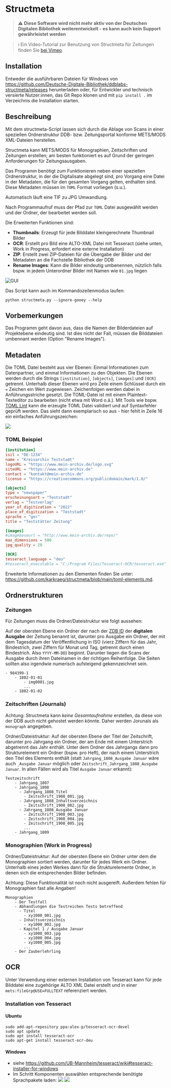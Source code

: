 # Structmeta

> :warning: **Diese Software wird nicht mehr aktiv von der Deutschen Digitalen Bibliothek weiterentwickelt - es kann auch kein Support gewährleistet werden**

> :information_source: Ein Video-Tutorial zur Benutzung von Structmeta für Zeitungen finden Sie [bei Vimeo](https://vimeo.com/774251098).

## Installation

Entweder die ausführbaren Dateien für Windows von https://github.com/Deutsche-Digitale-Bibliothek/ddblabs-structmeta/releases herunterladen oder, für Entwickler und technisch versierte Nutzer:innen, das Git Repo klonen und mit `pip install .` im Verzeichnis die Installation starten.

## Beschreibung

Mit dem structmeta-Script lassen sich durch die Ablage von Scans in einer speziellen Ordnerstruktur DDB- bzw. Zeitungsportal konforme METS/MODS XML-Dateien herstellen.

Structmeta kann METS/MODS für Monographien, Zeitschriften und Zeitungen erstellen; am besten funktioniert es auf Grund der geringen Anforderungen für Zeitungsausgaben.

Das Programm benötigt zum Funktionieren neben einer speziellen Ordnerstruktur, in der die Digitalisate abgelegt sind, pro Vorgang eine Datei in der Metadaten, die für den gesamten Vorgang gelten, enthalten sind. Diese Metadaten müssen im `TOML` Format vorliegen (s.u.).

Automatisch läuft eine TIF zu JPG Umwandlung.

Nach Programmaufruf muss der Pfad zur `TOML` Datei ausgewählt werden und der Ordner, der bearbeitet werden soll.

Die Erweiterten Funktionen sind:

- **Thumbnails**: Erzeugt für jede Bilddatei kleingerechnete Thumbnail Bilder
- **OCR**: Erstellt pro Bild eine ALTO-XML Datei mit Tesseract (siehe unten, Work in Progress, erfordert eine externe Installation)
- **ZIP**: Erstellt zwei ZIP-Dateien für die Übergabe der Bilder und der Metadaten an die Fachstelle Bibliothek der DDB
- **Rename Images**: Kann die Bilder eindeutig umbenennen, nützlich falls bspw. in jedem Unterordner Bilder mit Namen wie `01.jpg` liegen

![GUI](assets/gui.png)

Das Script kann auch im Kommandozeilenmodus laufen:

```
python structmeta.py --ignore-gooey --help
```

## Vorbemerkungen

Das Programm geht davon aus, dass die Namen der Bilderdateien auf Projektebene eindeutig sind. Ist dies nicht der Fall, müssen die Bilddateien umbennant werden (Option "Rename Images").

## Metadaten

Die TOML Datei besteht aus vier Ebenen: Einmal Informationen zum Datenpartner, und einmal Informationen zu den Objekten. Die Ebenen werden durch die Strings `[institution]`, `[objects]`, `[images]` und `[OCR]` getrennt. Unterhalb dieser Ebenen wird pro Zeile einem Schlüssel durch ein `=` Zeichen ein Wert zugewiesen. Zeichenfolgen werden dabei in Anführungsstriche gesetzt. Die TOML-Datei ist mit einem Plaintext-Texteditor zu bearbeiten (nicht etwa mit Word o.ä.). Mit Tools wie bspw. [TOML Lint](https://www.toml-lint.com/) kann die erzeugte TOML Datei validiert und auf Syntaxfehler geprüft werden. Das sieht dann exemplarisch so aus - hier fehlt in Zeile 16 ein einfaches Anführungszeichen:

![](assets/tomllint.png)

### TOML Beispiel

```toml
[institution]
isil = "DE-1234"
name = "Kreisarchiv Teststadt"
logoURL = "https://www.mein-archiv.de/logo.svg"
siteURL = "https://www.mein-archiv.de"
contact = "kontakt@mein-archiv.de"
license = "https://creativecommons.org/publicdomain/mark/1.0/"

[objects]
type = "newspaper"
erscheinungsort = "Teststadt"
verlag = "Testverlag"
year_of_digitization = "2022"
place_of_digitization = "Teststadt"
sprache = "ger"
title = "Teststätter Zeitung"

[images]
#imagebaseurl = "http://www.mein-archiv.de/repo/"
max_dimensions = 500
jpg_quality = 20

[OCR]
tesseract_language = "deu"
#tesseract_executable = "C:/Program Files/Tesseract-OCR/tesseract.exe"
```

Erweiterte Informationen zu den Elementen finden Sie unter: https://github.com/karkraeg/structmeta/blob/main/toml-elements.md.

## Ordnerstrukturen

### Zeitungen

Für Zeitungen muss die Ordner/Dateistruktur wie folgt aussehen:

Auf der obersten Ebene ein Ordner der nach der [ZDB ID](https://zdb-katalog.de) der **digitalen Ausgabe** der Zeitung benannt ist, darunter pro Ausgabe ein Ordner, der mit dem Tagesdatum der Veröffentlichung in ISO (vierz Ziffern für das Jahr, Bindestrich, zwei Ziffern für Monat und Tag, getrennt durch einen Bindestrich. Also `YYYY-MM-DD`) beginnt. Darunter liegen die Scans der Ausgabe durch ihren Dateinamen in der richtigen Reihenfolge. Die Seiten sollten also irgendwie numerisch aufsteigend gekennzeichnet sein.

```
- 984399-1
    - 1802-01-01
        - img0001.jpg
        ...
    - 1802-01-02
```

### Zeitschriften (Journals)

Achtung: Structmeta kann _keine Gesamtaufnahme_ erstellen, da diese von der DDB auch nicht gehostet werden könnte. Daher werden Jorunals als `monograph` angegeben.

Ordner/Dateistruktur: Auf der obersten Ebene der Titel der Zeitschrift, darunter pro Jahrgang ein Ordner, der am Ende mit einem Unterstrich abgetrennt das Jahr enthält. Unter dem Ordner des Jahrgangs dann pro Strukturelement ein Ordner (bspw. pro Heft), der nach einem Unterstrich den Titel des Elements enthält (statt `Jahrgang_1808_Ausgabe Januar` wäre auch `_Ausgabe Januar` möglich oder `Zeitschrift_Jahrgang_1808_Ausgabe Januar`. In allen Fällen wird als Titel `Ausgabe Januar` erkannt):

```
Testzeitschrift
    - Jahrgang_1807
    - Jahrgang_1808
      - Jahrgang_1808_Titel
        - Zeitschrift_1908_001.jpg
      - Jahrgang_1808_Inhaltsverzeichnis
        - Zeitschrift_1908_002.jpg
      - Jahrgang_1808_Ausgabe Januar
        - Zeitschrift_1908_003.jpg
        - Zeitschrift_1908_004.jpg
        - Zeitschrift_1908_005.jpg
        ...
    - Jahrgang_1809
```

### Monographien (Work in Progress)

Ordner/Dateistruktur: Auf der obersten Ebene ein Ordner unter dem die Monographien sortiert werden, darunter für jedes Werk ein Ordner. Unterhalb eines jeden Werkes dann für die Strukturelemente Ordner, in denen sich die entsprechenden Bilder befinden.

Achtung: Diese Funktionalität ist noch nicht ausgereift. Außerdem fehlen für Monographien fast alle Angaben!

```
Monographien
    - Der Testfall
    - Abhandlungen die Testreichen Tests betreffend
      - Titel
        - xy1000_001.jpg
      - Inhaltsverzeichnis
        - xy1000_002.jpg
      - Kapitel 1 / Ausgabe Januar
        - xy1000_003.jpg
        - xy1000_004.jpg
        - xy1000_005.jpg
        ...
    - Der Zauberlehrling
```

## OCR

Unter Verwendung einer externen Installation von Tesseract kann für jede Bilddatei eine zugehörige ALTO XML Datei erstellt und in einer `mets:fileGrp@USE=FULLTEXT` referenziert werden.

### Installation von Tesseract

#### Ubuntu

```
sudo add-apt-repository ppa:alex-p/tesseract-ocr-devel
sudo apt update
sudo apt install tesseract-ocr
sudo apt-get install tesseract-ocr-deu
```

#### Windows

- siehe https://github.com/UB-Mannheim/tesseract/wiki#tesseract-installer-for-windows
- Im Schritt Komponenten auswählen entsprechende benötigte Sprachpakete laden:
![](assets/tessinstall1.png)
![](assets/tessinstall2.png)

